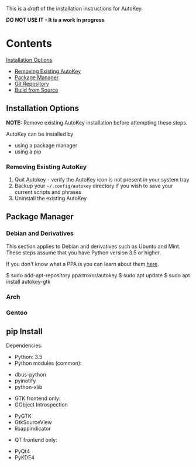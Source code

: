 This is a _draft_ of the installation instructions for AutoKey.

**DO NOT USE IT - It is a work in progress**

# Contents 

[Installation Options](#installation-options)    
- [Removing Existing AutoKey](#removing-autokey)
- [Package Manager](#package-manager)
- [Git Repository](#git-repository)
- [Build from Source](#build-from-source)

## Installation Options

**NOTE:** Remove existing AutoKey installation before attempting these steps.

AutoKey can be installed by

* using a package manager
* using a pip

### Removing Existing AutoKey

1. Quit Autokey - verify the AutoKey icon is not present in your system tray
1. Backup your `~/.config/autokey` directory if you wish to save your current scripts and phrases
1. Uninstall the existing AutoKey

## Package Manager

### Debian and Derivatives

This section applies to Debian and derivatives such as Ubuntu and Mint. These steps assume that you have Python version 3.5 or higher.

If you don't know what a PPA is you can learn about them [here][ppa].

  $ sudo add-apt-repository ppa:troxor/autokey
  $ sudo apt update
  $ sudo apt install autokey-gtk
  
### Arch

### Gentoo

## pip Install

Dependencies:

* Python: 3.5
* Python modules (common):
- dbus-python 
- pyinotify
- python-xlib
* GTK frontend only:
* GObject Introspection
- PyGTK
- GtkSourceView
- libappindicator
* QT frontend only:
- PyQt4
- PyKDE4




[ppa]: https://askubuntu.com/a/4990
